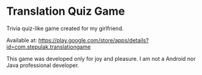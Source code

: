 # Translation Quiz Game

Trivia quiz-like game created for my girlfriend.

Available at: https://play.google.com/store/apps/details?id=com.stepulak.translationgame

This game was developed only for joy and pleasure.
I am not a Android nor Java professional developer.
